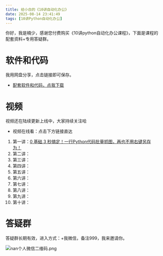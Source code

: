 ```yaml
---
title: 给小白的《10讲自动化办公》
date: 2025-08-14 23:41:49
tags: [10讲Python自动化办公]
---
```


你好，我是楠少，感谢您付费购买《10讲python自动化办公课程》，下面是课程的配套资料+专用答疑群。

# 软件和代码

我用网盘分享，点击链接即可保存。

- [配套软件和代码，点我下载](https://pan.quark.cn/s/ba3153d5cba4)


# 视频

视频还在陆续更新上线中，大家持续关注哈

- 视频在线看：点击下方链接直达
1. 第一讲：[0 基础 3 秒搞定！一行Python代码批量抓图，再也不用右键另存为！](https://b23.tv/erLfhiQ)
2. 第二讲：
3. 第三讲：
4. 第四讲：
5. 第五讲：
6. 第六讲：
7. 第七讲：
8. 第八讲：
9. 第九讲：
10. 第十讲：



# 答疑群

答疑群长期有效，进入方式：+我微信，备注999，我来邀请你。

![nan个人微信二维码.png](https://raw.gitcode.com/user-images/assets/5027920/f4e2059d-4c08-4b24-98ef-1763cf2bedba/个人微信二维码.png '个人微信二维码.png')
